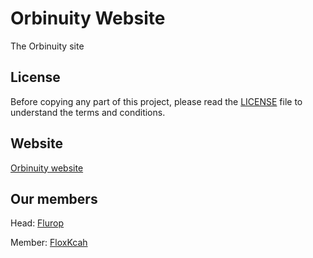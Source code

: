 # Orbinuity Website

The Orbinuity site

## License

Before copying any part of this project, please read the [LICENSE](./LICENSE) file to understand the terms and conditions.

## Website

[Orbinuity website](https://orbinuity.github.io)

## Our members

Head: [Flurop](https://github.com/Flurop)

Member: [FloxKcah](https://github.com/FloxKcah)
